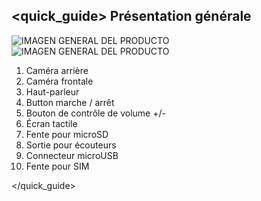 ## <quick_guide> Présentation générale

![IMAGEN GENERAL DEL PRODUCTO](
http://static.energysistem.com/images/manuals/39789/5411d638e3b14.jpg
)
![IMAGEN GENERAL DEL PRODUCTO](http://static.energysistem.com/images/manuals/39789/5411d64e70ec4.jpg)

1. Caméra arrière
2. Caméra frontale
3. Haut-parleur
4. Button marche / arrêt
5. Bouton de contrôle de volume +/-
6. Écran tactile
7. Fente pour microSD
8. Sortie pour écouteurs
9. Connecteur microUSB
10. Fente pour SIM

</quick_guide>
